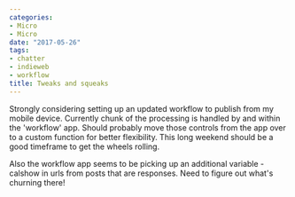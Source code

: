 ```yaml
---
categories:
- Micro
- Micro
date: "2017-05-26"
tags:
- chatter
- indieweb
- workflow
title: Tweaks and squeaks
---
```


Strongly considering setting up an updated workflow to publish from my mobile device. Currently chunk of the processing is handled by and within the 'workflow' app. Should probably move those controls from the app over to a custom function for better flexibility. This long weekend should be a good timeframe to get the wheels rolling.

Also the workflow app seems to be picking up an additional variable - calshow in urls from posts that are responses. Need to figure out what's churning there!
